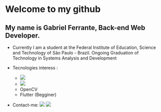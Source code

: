 # Welcome to my github
## My name is Gabriel Ferrante, Back-end Web Developer.
- Currently I am a student at the Federal Institute of Education, Science and Technology of São Paulo - Brazil. Ongoing Graduation of Technology in Systems Analysis and Development
- Tecnologies interess : 
  * <img src="https://img.shields.io/badge/python-%233776AB.svg?&style=for-the-badge&logo=python&logoColor=white" /> 
  * <img src="https://img.shields.io/badge/django-%23092E20.svg?&style=for-the-badge&logo=django" /> 
  * OpenCV 
  * Flutter (Begginer)

- Contact-me: [<img src="https://img.shields.io/badge/linkedin-%230077B5.svg?&style=for-the-badge&logo=linkedin&logoColor=white" />](https://www.linkedin.com/in/gabriel-souto-ferrante/) [<img src="https://img.shields.io/badge/facebook-%231877F2.svg?&style=for-the-badge&logo=facebook&logoColor=white"/>](https://www.facebook.com/Gabriel.Ferrante10/)

<!--
**GabrielFerrante/GabrielFerrante** is a ✨ _special_ ✨ repository because its `README.md` (this file) appears on your GitHub profile.


